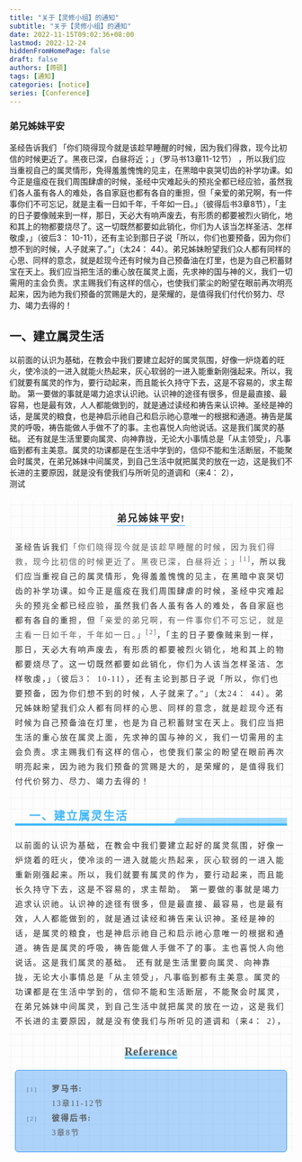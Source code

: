 ```yaml
---
title: "关于【灵修小组】的通知"
subtitle: "关于【灵修小组】的通知"
date: 2022-11-15T09:02:36+08:00
lastmod: 2022-12-24
hiddenFromHomePage: false
draft: false
authors: [蒋硕]
tags: [通知]
categories: [notice]
series: [Conference]
---
```



### 弟兄姊妹平安
圣经告诉我们
「你们晓得现今就是该趁早睡醒的时候，因为我们得救，现今比初信的时候更近了。黑夜已深，白昼将近；」（罗马书13章11-12节）
，所以我们应当重视自己的属灵情形，免得羞羞愧愧的见主，在黑暗中哀哭切齿的补学功课。如今正是瘟疫在我们周围肆虐的时候，圣经中灾难起头的预兆全都已经应验，虽然我们各人虽有各人的难处，各自家庭也都有各自的重担，但「亲爱的弟兄啊，有一件事你们不可忘记，就是主看一日如千年，千年如一日。」（彼得后书3章8节），「主的日子要像贼来到一样，那日，天必大有响声废去，有形质的都要被烈火销化，地和其上的物都要烧尽了。这一切既然都要如此销化，你们为人该当怎样圣洁、怎样敬虔，」（彼后3： 10-11），还有主论到那日子说「所以，你们也要预备，因为你们想不到的时候，人子就来了。”」（太24： 44）。弟兄姊妹盼望我们众人都有同样的心思、同样的意念，就是趁现今还有时候为自己预备油在灯里，也是为自己积蓄财宝在天上。我们应当把生活的重心放在属灵上面，先求神的国与神的义，我们一切需用的主会负责。求主赐我们有这样的信心，也使我们蒙尘的盼望在眼前再次明亮起来，因为祂为我们预备的赏赐是大的，是荣耀的，是值得我们付代价努力、尽力、竭力去得的！
## 一、建立属灵生活
以前面的认识为基础，在教会中我们要建立起好的属灵氛围，好像一炉烧着的旺火，使冷淡的一进入就能火热起来，灰心软弱的一进入能重新刚强起来。所以，我们就要有属灵的作为，要行动起来，而且能长久持守下去，这是不容易的，求主帮助。
第一要做的事就是竭力追求认识祂。认识神的途径有很多，但是最直接、最容易，也是最有效，人人都能做到的，就是通过读经和祷告来认识神。圣经是神的话，是属灵的粮食，也是神启示祂自己和启示祂心意唯一的根据和通道。祷告是属灵的呼吸，祷告能做人手做不了的事。主也喜悦人向他说话。这是我们属灵的基础。
还有就是生活里要向属灵、向神靠拢，无论大小事情总是「从主领受」，凡事临到都有主美意。属灵的功课都是在生活中学到的，信仰不能和生活断层，不能聚会时属灵，在弟兄姊妹中间属灵，到自己生活中就把属灵的放在一边，这是我们不长进的主要原因，就是没有使我们与所听见的道调和（来4： 2），    
测试    


<section id="nice" data-tool="mdnice编辑器" data-website="https://www.mdnice.com" style="font-size: 16px; padding: 0 10px; word-spacing: 0px; word-break: break-word; word-wrap: break-word; text-align: left; line-height: 1.25; color: #2b2b2b; letter-spacing: 2px; background-image: linear-gradient(90deg, rgba(50, 0, 0, 0.04) 3%, rgba(0, 0, 0, 0) 3%), linear-gradient(360deg, rgba(50, 0, 0, 0.04) 3%, rgba(0, 0, 0, 0) 3%); background-size: 20px 20px; background-position: center center; font-family: Optima-Regular, Optima, PingFangSC-light, PingFangTC-light, 'PingFang SC', Cambria, Cochin, Georgia, Times, 'Times New Roman', serif;"><h3 data-tool="mdnice编辑器" style="padding: 0px; color: black; font-size: 17px; font-weight: bold; text-align: center; position: relative; margin-top: 20px; margin-bottom: 20px;"><span class="prefix" style="display: none;"></span><span class="content" style="border-bottom: 2px solid RGBA(79, 177, 249, .65); color: #2b2b2b; padding-bottom: 2px;"><span style="width: 30px; height: 30px; display: block; background-image: url(https://files.mdnice.com/fullstack-2.png); background-position: center; background-size: 30px; margin: auto; opacity: 1; background-repeat: no-repeat; margin-bottom: -8px;"></span>弟兄姊妹平安!</span><span class="suffix" style="display: none;"></span></h3>
<p data-tool="mdnice编辑器" style="padding-top: 8px; padding-bottom: 8px; line-height: 26px; color: #2b2b2b; margin: 10px 0px; letter-spacing: 2px; font-size: 14px; word-spacing: 2px;">圣经告诉我们<span class="footnote-word" style="font-weight: normal; color: #595959;">「你们晓得现今就是该趁早睡醒的时候，因为我们得救，现今比初信的时候更近了。黑夜已深，白昼将近；」</span><sup class="footnote-ref" style="line-height: 0; font-weight: normal; color: #595959;">[1]</sup>，所以我们应当重视自己的属灵情形，免得羞羞愧愧的见主，在黑暗中哀哭切齿的补学功课。如今正是瘟疫在我们周围肆虐的时候，圣经中灾难起头的预兆全都已经应验，虽然我们各人虽有各人的难处，各自家庭也都有各自的重担，但<span class="footnote-word" style="font-weight: normal; color: #595959;">「亲爱的弟兄啊，有一件事你们不可忘记，就是主看一日如千年，千年如一日。」</span><sup class="footnote-ref" style="line-height: 0; font-weight: normal; color: #595959;">[2]</sup>，「主的日子要像贼来到一样，那日，天必大有响声废去，有形质的都要被烈火销化，地和其上的物都要烧尽了。这一切既然都要如此销化，你们为人该当怎样圣洁、怎样敬虔，」（彼后3： 10-11），还有主论到那日子说「所以，你们也要预备，因为你们想不到的时候，人子就来了。”」（太24： 44）。弟兄姊妹盼望我们众人都有同样的心思、同样的意念，就是趁现今还有时候为自己预备油在灯里，也是为自己积蓄财宝在天上。我们应当把生活的重心放在属灵上面，先求神的国与神的义，我们一切需用的主会负责。求主赐我们有这样的信心，也使我们蒙尘的盼望在眼前再次明亮起来，因为祂为我们预备的赏赐是大的，是荣耀的，是值得我们付代价努力、尽力、竭力去得的！</p>
<h2 data-tool="mdnice编辑器" style="margin-top: 30px; margin-bottom: 15px; padding: 0px; font-weight: bold; color: black; font-size: 22px; display: block; border-bottom: 4px solid #40B8FA;"><span class="prefix" style="display: flex; width: 20px; height: 20px; background-size: 20px 20px; background-image: url(https://files.mdnice.com/fullstack-1.png); margin-bottom: -22px;"></span><span class="content" style="display: flex; color: #40B8FA; font-size: 20px; margin-left: 25px;">一、建立属灵生活</span><span class="suffix" style="display: flex; box-sizing: border-box; width: 200px; height: 10px; border-top-left-radius: 20px; background: RGBA(64, 184, 250, .5); color: rgb(255, 255, 255); font-size: 16px; letter-spacing: 0.544px; justify-content: flex-end; float: right; margin-top: -10px; box-sizing: border-box !important; overflow-wrap: break-word !important;"></span></h2>
<p data-tool="mdnice编辑器" style="padding-top: 8px; padding-bottom: 8px; line-height: 26px; color: #2b2b2b; margin: 10px 0px; letter-spacing: 2px; font-size: 14px; word-spacing: 2px;">以前面的认识为基础，在教会中我们要建立起好的属灵氛围，好像一炉烧着的旺火，使冷淡的一进入就能火热起来，灰心软弱的一进入能重新刚强起来。所以，我们就要有属灵的作为，要行动起来，而且能长久持守下去，这是不容易的，求主帮助。
第一要做的事就是竭力追求认识祂。认识神的途径有很多，但是最直接、最容易，也是最有效，人人都能做到的，就是通过读经和祷告来认识神。圣经是神的话，是属灵的粮食，也是神启示祂自己和启示祂心意唯一的根据和通道。祷告是属灵的呼吸，祷告能做人手做不了的事。主也喜悦人向他说话。这是我们属灵的基础。
还有就是生活里要向属灵、向神靠拢，无论大小事情总是「从主领受」，凡事临到都有主美意。属灵的功课都是在生活中学到的，信仰不能和生活断层，不能聚会时属灵，在弟兄姊妹中间属灵，到自己生活中就把属灵的放在一边，这是我们不长进的主要原因，就是没有使我们与所听见的道调和（来4： 2），</p>
<h3 class="footnotes-sep" data-tool="mdnice编辑器" style="padding: 0px; color: black; font-size: 17px; font-weight: bold; text-align: center; position: relative; margin-top: 20px; margin-bottom: 20px;"><span style="color: #595959; letter-spacing: 1px; border-bottom: 2px solid RGBA(64, 184, 250, 1); display: inline; background: linear-gradient(white 60%, RGBA(64, 184, 250, .4) 40%); font-size: 20px;">Reference</span></h3>
<section class="footnotes" data-tool="mdnice编辑器" style="background: RGBA(53, 148, 247, .4); padding: 20px 20px 20px 20px; font-size: 14px; border-radius: 6px; border: 1px solid RGBA(53, 148, 247, 1);">
<span id="fn1" class="footnote-item" style="display: flex;"><span class="footnote-num" style="display: inline; width: 10%; background: none; font-size: 80%; opacity: 0.6; line-height: 26px; font-family: ptima-Regular, Optima, PingFangSC-light, PingFangTC-light, 'PingFang SC', Cambria, Cochin, Georgia, Times, 'Times New Roman', serif;">[1] </span><p style="padding-top: 8px; padding-bottom: 8px; letter-spacing: 2px; word-spacing: 2px; display: inline; font-size: 14px; width: 90%; padding: 0px; margin: 0; line-height: 26px; word-break: break-all; width: calc(100%-50); color: #595959; font-weight: bold;">罗马书: <em style="font-style: normal; font-size: 14px; color: #595959; display: block; font-weight: normal;">13章11-12节</em></p>
</span>
<span id="fn2" class="footnote-item" style="display: flex;"><span class="footnote-num" style="display: inline; width: 10%; background: none; font-size: 80%; opacity: 0.6; line-height: 26px; font-family: ptima-Regular, Optima, PingFangSC-light, PingFangTC-light, 'PingFang SC', Cambria, Cochin, Georgia, Times, 'Times New Roman', serif;">[2] </span><p style="padding-top: 8px; padding-bottom: 8px; letter-spacing: 2px; word-spacing: 2px; display: inline; font-size: 14px; width: 90%; padding: 0px; margin: 0; line-height: 26px; word-break: break-all; width: calc(100%-50); color: #595959; font-weight: bold;">彼得后书: <em style="font-style: normal; font-size: 14px; color: #595959; display: block; font-weight: normal;">3章8节</em></p>
</span>
</section>
</section>
